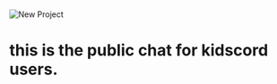 #
![New Project](https://github.com/Kidscord/kidscord-public/assets/116015847/e87e0cd1-3060-4509-94ea-801469b18f2c)






# this is the public chat for kidscord users.
